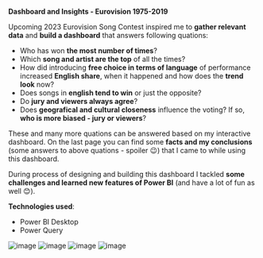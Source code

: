 **Dashboard and Insights - Eurovision 1975-2019**

Upcoming 2023 Eurovision Song Contest inspired me to **gather relevant data** and **build a dashboard** that answers following quations: 
* Who has won **the most number of times**?
* Which **song and artist are the top** of all the times?
* How did introducing **free choice in terms of language** of performance increased **English share**, when it happened and how does the **trend look** now?
* Does songs in **english tend to win** or just the opposite? 
* Do **jury and viewers always agree**?
* Does **geografical and cultural closeness** influence the voting? If so, **who is more biased - jury or viewers**? 

These and many more quations can be answered based on my interactive dashboard. On the last page you can find some **facts and my conclusions** (some answers to above quations - spoiler 😉) that I came to while using this dashboard.

During process of designing and building this dashboard I tackled **some challenges and learned new features of Power BI** (and have a lot of fun as well 😊). 

**Technologies used**:
* Power BI Desktop
* Power Query

![image](https://user-images.githubusercontent.com/102869680/224977119-d7c8a5a1-7d5c-461f-85f5-97dda7b7ed61.png)
![image](https://user-images.githubusercontent.com/102869680/224977203-7ada0349-23f8-4e0d-87fe-7d612b5bb0c3.png)
![image](https://user-images.githubusercontent.com/102869680/224977275-6a9158aa-4cf4-4455-968a-f9ab302d42c3.png)
![image](https://user-images.githubusercontent.com/102869680/224977344-df49ef1a-1c88-4098-8419-def23e1ff2d6.png)
